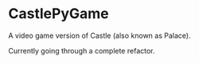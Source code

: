 # CastlePyGame
A video game version of Castle (also known as Palace).

Currently going through a complete refactor.
